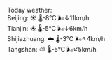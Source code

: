 Today weather:  
Beijing: ☀️   🌡️-8°C 🌬️↓11km/h  
Tianjin: ☀️   🌡️-5°C 🌬️↓6km/h  
Shijiazhuang: ☁️   🌡️-3°C 🌬️↖4km/h  
Tangshan: ⛅️  🌡️-5°C 🌬️↙5km/h  
